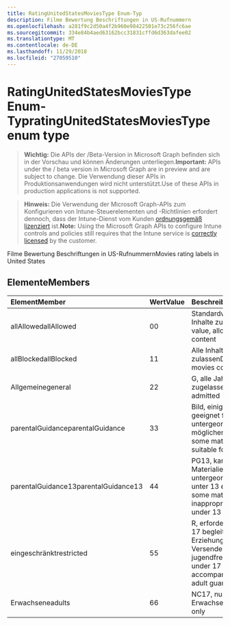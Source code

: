 ```yaml
---
title: RatingUnitedStatesMoviesType Enum-Typ
description: Filme Bewertung Beschriftungen in US-Rufnummern
ms.openlocfilehash: a281f9c2d50a4f2b960e98422501e73c256fc6ae
ms.sourcegitcommit: 334e84b4aed63162bcc31831cffd6d363dafee02
ms.translationtype: MT
ms.contentlocale: de-DE
ms.lasthandoff: 11/29/2018
ms.locfileid: "27059510"
---
```

# <a name="ratingunitedstatesmoviestype-enum-type"></a><span data-ttu-id="7018c-103">RatingUnitedStatesMoviesType Enum-Typ</span><span class="sxs-lookup"><span data-stu-id="7018c-103">ratingUnitedStatesMoviesType enum type</span></span>

> <span data-ttu-id="7018c-104">**Wichtig:** Die APIs der /Beta-Version in Microsoft Graph befinden sich in der Vorschau und können Änderungen unterliegen.</span><span class="sxs-lookup"><span data-stu-id="7018c-104">**Important:** APIs under the / beta version in Microsoft Graph are in preview and are subject to change.</span></span> <span data-ttu-id="7018c-105">Die Verwendung dieser APIs in Produktionsanwendungen wird nicht unterstützt.</span><span class="sxs-lookup"><span data-stu-id="7018c-105">Use of these APIs in production applications is not supported.</span></span>

> <span data-ttu-id="7018c-106">**Hinweis:** Die Verwendung der Microsoft Graph-APIs zum Konfigurieren von Intune-Steuerelementen und -Richtlinien erfordert dennoch, dass der Intune-Dienst vom Kunden [ordnungsgemäß lizenziert](https://go.microsoft.com/fwlink/?linkid=839381) ist.</span><span class="sxs-lookup"><span data-stu-id="7018c-106">**Note:** Using the Microsoft Graph APIs to configure Intune controls and policies still requires that the Intune service is [correctly licensed](https://go.microsoft.com/fwlink/?linkid=839381) by the customer.</span></span>

<span data-ttu-id="7018c-107">Filme Bewertung Beschriftungen in US-Rufnummern</span><span class="sxs-lookup"><span data-stu-id="7018c-107">Movies rating labels in United States</span></span>
## <a name="members"></a><span data-ttu-id="7018c-108">Elemente</span><span class="sxs-lookup"><span data-stu-id="7018c-108">Members</span></span>
|<span data-ttu-id="7018c-109">Element</span><span class="sxs-lookup"><span data-stu-id="7018c-109">Member</span></span>|<span data-ttu-id="7018c-110">Wert</span><span class="sxs-lookup"><span data-stu-id="7018c-110">Value</span></span>|<span data-ttu-id="7018c-111">Beschreibung</span><span class="sxs-lookup"><span data-stu-id="7018c-111">Description</span></span>|
|:---|:---|:---|
|<span data-ttu-id="7018c-112">allAllowed</span><span class="sxs-lookup"><span data-stu-id="7018c-112">allAllowed</span></span>|<span data-ttu-id="7018c-113">0</span><span class="sxs-lookup"><span data-stu-id="7018c-113">0</span></span>|<span data-ttu-id="7018c-114">Standardwert, alle Filme Inhalte zulassen</span><span class="sxs-lookup"><span data-stu-id="7018c-114">Default value, allow all movies content</span></span>|
|<span data-ttu-id="7018c-115">allBlocked</span><span class="sxs-lookup"><span data-stu-id="7018c-115">allBlocked</span></span>|<span data-ttu-id="7018c-116">1</span><span class="sxs-lookup"><span data-stu-id="7018c-116">1</span></span>|<span data-ttu-id="7018c-117">Alle Inhalte Filme nicht zulassen</span><span class="sxs-lookup"><span data-stu-id="7018c-117">Do not allow any movies content</span></span>|
|<span data-ttu-id="7018c-118">Allgemeine</span><span class="sxs-lookup"><span data-stu-id="7018c-118">general</span></span>|<span data-ttu-id="7018c-119">2</span><span class="sxs-lookup"><span data-stu-id="7018c-119">2</span></span>|<span data-ttu-id="7018c-120">G, alle Jahren zugelassen</span><span class="sxs-lookup"><span data-stu-id="7018c-120">G, all ages admitted</span></span>|
|<span data-ttu-id="7018c-121">parentalGuidance</span><span class="sxs-lookup"><span data-stu-id="7018c-121">parentalGuidance</span></span>|<span data-ttu-id="7018c-122">3</span><span class="sxs-lookup"><span data-stu-id="7018c-122">3</span></span>|<span data-ttu-id="7018c-123">Bild, einige Material geeignet für untergeordnete Elemente möglicherweise nicht</span><span class="sxs-lookup"><span data-stu-id="7018c-123">PG, some material may not be suitable for children</span></span>|
|<span data-ttu-id="7018c-124">parentalGuidance13</span><span class="sxs-lookup"><span data-stu-id="7018c-124">parentalGuidance13</span></span>|<span data-ttu-id="7018c-125">4</span><span class="sxs-lookup"><span data-stu-id="7018c-125">4</span></span>|<span data-ttu-id="7018c-126">PG13, kann einige Materialien für untergeordnete Elemente unter 13 eventuell</span><span class="sxs-lookup"><span data-stu-id="7018c-126">PG13, some material may be inappropriate for children under 13</span></span>|
|<span data-ttu-id="7018c-127">eingeschränkt</span><span class="sxs-lookup"><span data-stu-id="7018c-127">restricted</span></span>|<span data-ttu-id="7018c-128">5</span><span class="sxs-lookup"><span data-stu-id="7018c-128">5</span></span>|<span data-ttu-id="7018c-129">R, erfordern Viewer unter 17 begleitenden Erziehungsberechtigte Versender nicht jugendfreier</span><span class="sxs-lookup"><span data-stu-id="7018c-129">R, viewers under 17 require accompanying parent or adult guardian</span></span>|
|<span data-ttu-id="7018c-130">Erwachsene</span><span class="sxs-lookup"><span data-stu-id="7018c-130">adults</span></span>|<span data-ttu-id="7018c-131">6</span><span class="sxs-lookup"><span data-stu-id="7018c-131">6</span></span>|<span data-ttu-id="7018c-132">NC17, nur Erwachsene</span><span class="sxs-lookup"><span data-stu-id="7018c-132">NC17, adults only</span></span>|





